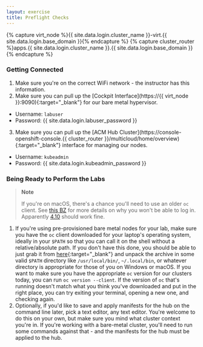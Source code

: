 ```yaml
---
layout: exercise
title: Preflight Checks
---
```

{% capture virt_node %}{{ site.data.login.cluster_name }}-virt.{{ site.data.login.base_domain }}{% endcapture %}
{% capture cluster_router %}apps.{{ site.data.login.cluster_name }}.{{ site.data.login.base_domain }}{% endcapture %}

### Getting Connected

1. Make sure you're on the correct WiFi network - the instructor has this information.
2. Make sure you can pull up the [Cockpit Interface](https://{{ virt_node }}:9090){:target="_blank"} for our bare metal hypervisor.
  - Username: `labuser`
  - Password: {{ site.data.login.labuser_password }}
3. Make sure you can pull up the [ACM Hub Cluster](https://console-openshift-console.{{ cluster_router }}/multicloud/home/overview){:target="_blank"} interface for managing our nodes.
  - Username: `kubeadmin`
  - Password: {{ site.data.login.kubeadmin_password }}

### Being Ready to Perform the Labs

> **Note**
>
> If you're on macOS, there's a chance you'll need to use an older `oc` client. See [this BZ](https://bugzilla.redhat.com/show_bug.cgi?id=2097830) for more details on why you won't be able to log in. Apparently [4.10](https://mirror.openshift.com/pub/openshift-v4/clients/ocp/stable-4.10/) should work fine.

1. If you're using pre-provisioned bare metal nodes for your lab, make sure you have the `oc` client downloaded for your laptop's operating system, ideally in your `$PATH` so that you can call it on the shell without a relative/absolute path. If you don't have this done, you should be able to just grab it from [here](https://mirror.openshift.com/pub/openshift-v4/clients/ocp/stable/){:target="_blank"} and unpack the archive in some valid `$PATH` directory like `/usr/local/bin/`, `~/.local/bin`, or whatever directory is appropriate for those of you on Windows or macOS. If you want to make sure you have the appropriate `oc` version for our clusters today, you can run `oc version --client`. If the version of `oc` that's running doesn't match what you think you've downloaded and put in the right place, you can try exiting your terminal, opening a new one, and checking again.
2. Optionally, if you'd like to save and apply manifests for the hub on the command line later, pick a text editor, any text editor. You're welcome to do this on your own, but make sure you mind what cluster context you're in. If you're working with a bare-metal cluster, you'll need to run some commands against that - and the manifests for the hub must be applied to the hub.
